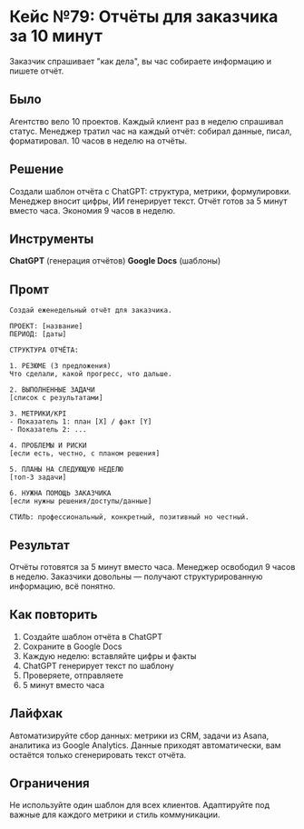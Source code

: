 # Кейс №79: Отчёты для заказчика за 10 минут

Заказчик спрашивает "как дела", вы час собираете информацию и пишете отчёт.

## Было

Агентство вело 10 проектов. Каждый клиент раз в неделю спрашивал статус. Менеджер тратил час на каждый отчёт: собирал данные, писал, форматировал. 10 часов в неделю на отчёты.

## Решение

Создали шаблон отчёта с ChatGPT: структура, метрики, формулировки. Менеджер вносит цифры, ИИ генерирует текст. Отчёт готов за 5 минут вместо часа. Экономия 9 часов в неделю.

## Инструменты

**ChatGPT** (генерация отчётов)
**Google Docs** (шаблоны)

## Промт

```
Создай еженедельный отчёт для заказчика.

ПРОЕКТ: [название]
ПЕРИОД: [даты]

СТРУКТУРА ОТЧЁТА:

1. РЕЗЮМЕ (3 предложения)
Что сделали, какой прогресс, что дальше.

2. ВЫПОЛНЕННЫЕ ЗАДАЧИ
[список с результатами]

3. МЕТРИКИ/KPI
- Показатель 1: план [X] / факт [Y]
- Показатель 2: ...

4. ПРОБЛЕМЫ И РИСКИ
[если есть, честно, с планом решения]

5. ПЛАНЫ НА СЛЕДУЮЩУЮ НЕДЕЛЮ
[топ-3 задачи]

6. НУЖНА ПОМОЩЬ ЗАКАЗЧИКА
[если нужны решения/доступы/данные]

СТИЛЬ: профессиональный, конкретный, позитивный но честный.
```

## Результат

Отчёты готовятся за 5 минут вместо часа. Менеджер освободил 9 часов в неделю. Заказчики довольны — получают структурированную информацию, всё понятно.

## Как повторить

1. Создайте шаблон отчёта в ChatGPT
2. Сохраните в Google Docs
3. Каждую неделю: вставляйте цифры и факты
4. ChatGPT генерирует текст по шаблону
5. Проверяете, отправляете
6. 5 минут вместо часа

## Лайфхак

Автоматизируйте сбор данных: метрики из CRM, задачи из Asana, аналитика из Google Analytics. Данные приходят автоматически, вам остаётся только сгенерировать текст отчёта.

## Ограничения

Не используйте один шаблон для всех клиентов. Адаптируйте под важные для каждого метрики и стиль коммуникации.
